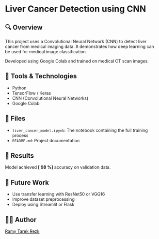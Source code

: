 # Liver Cancer Detection using CNN

## 🔍 Overview
This project uses a Convolutional Neural Network (CNN) to detect liver cancer from medical imaging data. It demonstrates how deep learning can be used for medical image classification.

Developed using Google Colab and trained on medical CT scan images.

## 🧠 Tools & Technologies
- Python
- TensorFlow / Keras
- CNN (Convolutional Neural Networks)
- Google Colab

## 📁 Files
- `liver_cancer_model.ipynb`: The notebook containing the full training process
- `README.md`: Project documentation

## 🚀 Results
Model achieved **[ 98 %]** accuracy on validation data.

## 🔄 Future Work
- Use transfer learning with ResNet50 or VGG16
- Improve dataset preprocessing
- Deploy using Streamlit or Flask

## 👨‍💻 Author
[Ramy Tarek Rezk](https://github.com/ramyrezk22)



